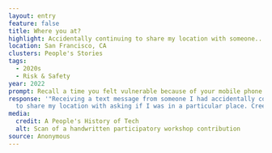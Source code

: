 ```yaml
---
layout: entry
feature: false
title: Where you at?
highlight: Accidentally continuing to share my location with someone... Creepy.
location: San Francisco, CA
clusters: People's Stories
tags:
  - 2020s
  - Risk & Safety
year: 2022
prompt: Recall a time you felt vulnerable because of your mobile phone.
response: '"Receiving a text message from someone I had accidentally continued
  to share my location with asking if I was in a particular place. Creepy."'
media:
  credit: A People's History of Tech
  alt: Scan of a handwritten participatory workshop contribution
source: Anonymous
---
```

